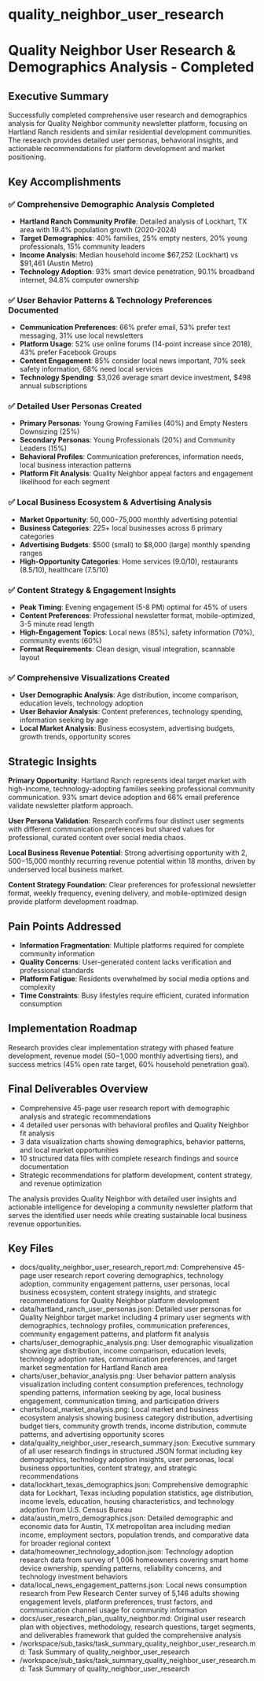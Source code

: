 # quality_neighbor_user_research

# Quality Neighbor User Research & Demographics Analysis - Completed

## Executive Summary
Successfully completed comprehensive user research and demographics analysis for Quality Neighbor community newsletter platform, focusing on Hartland Ranch residents and similar residential development communities. The research provides detailed user personas, behavioral insights, and actionable recommendations for platform development and market positioning.

## Key Accomplishments

### ✅ Comprehensive Demographic Analysis Completed
- **Hartland Ranch Community Profile**: Detailed analysis of Lockhart, TX area with 19.4% population growth (2020-2024)
- **Target Demographics**: 40% families, 25% empty nesters, 20% young professionals, 15% community leaders
- **Income Analysis**: Median household income $67,252 (Lockhart) vs $91,461 (Austin Metro)
- **Technology Adoption**: 93% smart device penetration, 90.1% broadband internet, 94.8% computer ownership

### ✅ User Behavior Patterns & Technology Preferences Documented
- **Communication Preferences**: 66% prefer email, 53% prefer text messaging, 31% use local newsletters
- **Platform Usage**: 52% use online forums (14-point increase since 2018), 43% prefer Facebook Groups
- **Content Engagement**: 85% consider local news important, 70% seek safety information, 68% need local services
- **Technology Spending**: $3,026 average smart device investment, $498 annual subscriptions

### ✅ Detailed User Personas Created
- **Primary Personas**: Young Growing Families (40%) and Empty Nesters Downsizing (25%)
- **Secondary Personas**: Young Professionals (20%) and Community Leaders (15%)
- **Behavioral Profiles**: Communication preferences, information needs, local business interaction patterns
- **Platform Fit Analysis**: Quality Neighbor appeal factors and engagement likelihood for each segment

### ✅ Local Business Ecosystem & Advertising Analysis
- **Market Opportunity**: $50,000-$75,000 monthly advertising potential
- **Business Categories**: 225+ local businesses across 6 primary categories
- **Advertising Budgets**: $500 (small) to $8,000 (large) monthly spending ranges
- **High-Opportunity Categories**: Home services (9.0/10), restaurants (8.5/10), healthcare (7.5/10)

### ✅ Content Strategy & Engagement Insights
- **Peak Timing**: Evening engagement (5-8 PM) optimal for 45% of users
- **Content Preferences**: Professional newsletter format, mobile-optimized, 3-5 minute read length
- **High-Engagement Topics**: Local news (85%), safety information (70%), community events (60%)
- **Format Requirements**: Clean design, visual integration, scannable layout

### ✅ Comprehensive Visualizations Created
- **User Demographic Analysis**: Age distribution, income comparison, education levels, technology adoption
- **User Behavior Analysis**: Content preferences, technology spending, information seeking by age
- **Local Market Analysis**: Business ecosystem, advertising budgets, growth trends, opportunity scores

## Strategic Insights

**Primary Opportunity**: Hartland Ranch represents ideal target market with high-income, technology-adopting families seeking professional community communication. 93% smart device adoption and 66% email preference validate newsletter platform approach.

**User Persona Validation**: Research confirms four distinct user segments with different communication preferences but shared values for professional, curated content over social media chaos.

**Local Business Revenue Potential**: Strong advertising opportunity with $2,500-$15,000 monthly recurring revenue potential within 18 months, driven by underserved local business market.

**Content Strategy Foundation**: Clear preferences for professional newsletter format, weekly frequency, evening delivery, and mobile-optimized design provide platform development roadmap.

## Pain Points Addressed
- **Information Fragmentation**: Multiple platforms required for complete community information
- **Quality Concerns**: User-generated content lacks verification and professional standards
- **Platform Fatigue**: Residents overwhelmed by social media options and complexity
- **Time Constraints**: Busy lifestyles require efficient, curated information consumption

## Implementation Roadmap
Research provides clear implementation strategy with phased feature development, revenue model ($50-$1,000 monthly advertising tiers), and success metrics (45% open rate target, 60% household penetration goal).

## Final Deliverables Overview
- Comprehensive 45-page user research report with demographic analysis and strategic recommendations
- 4 detailed user personas with behavioral profiles and Quality Neighbor fit analysis
- 3 data visualization charts showing demographics, behavior patterns, and local market opportunities
- 10 structured data files with complete research findings and source documentation
- Strategic recommendations for platform development, content strategy, and revenue optimization

The analysis provides Quality Neighbor with detailed user insights and actionable intelligence for developing a community newsletter platform that serves the identified user needs while creating sustainable local business revenue opportunities. 

 ## Key Files

- docs/quality_neighbor_user_research_report.md: Comprehensive 45-page user research report covering demographics, technology adoption, community engagement patterns, user personas, local business ecosystem, content strategy insights, and strategic recommendations for Quality Neighbor platform development
- data/hartland_ranch_user_personas.json: Detailed user personas for Quality Neighbor target market including 4 primary user segments with demographics, technology profiles, communication preferences, community engagement patterns, and platform fit analysis
- charts/user_demographic_analysis.png: User demographic visualization showing age distribution, income comparison, education levels, technology adoption rates, communication preferences, and target market segmentation for Hartland Ranch area
- charts/user_behavior_analysis.png: User behavior pattern analysis visualization including content consumption preferences, technology spending patterns, information seeking by age, local business engagement, communication timing, and participation drivers
- charts/local_market_analysis.png: Local market and business ecosystem analysis showing business category distribution, advertising budget tiers, community growth trends, income distribution, commute patterns, and advertising opportunity scores
- data/quality_neighbor_user_research_summary.json: Executive summary of all user research findings in structured JSON format including key demographics, technology adoption insights, user personas, local business opportunities, content strategy, and strategic recommendations
- data/lockhart_texas_demographics.json: Comprehensive demographic data for Lockhart, Texas including population statistics, age distribution, income levels, education, housing characteristics, and technology adoption from U.S. Census Bureau
- data/austin_metro_demographics.json: Detailed demographic and economic data for Austin, TX metropolitan area including median income, employment sectors, population trends, and comparative data for broader regional context
- data/homeowner_technology_adoption.json: Technology adoption research data from survey of 1,006 homeowners covering smart home device ownership, spending patterns, reliability concerns, and technology investment behaviors
- data/local_news_engagement_patterns.json: Local news consumption research from Pew Research Center survey of 5,146 adults showing engagement levels, platform preferences, trust factors, and communication channel usage for community information
- docs/user_research_plan_quality_neighbor.md: Original user research plan with objectives, methodology, research questions, target segments, and deliverables framework that guided the comprehensive analysis
- /workspace/sub_tasks/task_summary_quality_neighbor_user_research.md: Task Summary of quality_neighbor_user_research
- /workspace/sub_tasks/task_summary_quality_neighbor_user_research.md: Task Summary of quality_neighbor_user_research
